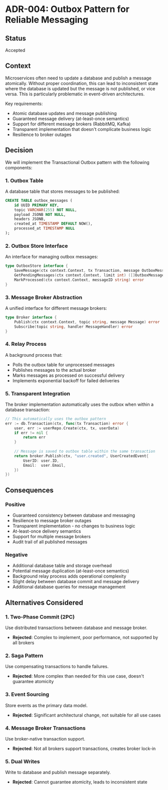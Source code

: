 # ADR-004: Outbox Pattern for Reliable Messaging

## Status

Accepted

## Context

Microservices often need to update a database and publish a message atomically. Without proper coordination, this can lead to inconsistent state where the database is updated but the message is not published, or vice versa. This is particularly problematic in event-driven architectures.

Key requirements:
- Atomic database updates and message publishing
- Guaranteed message delivery (at-least-once semantics)
- Support for different message brokers (RabbitMQ, Kafka)
- Transparent implementation that doesn't complicate business logic
- Resilience to broker outages

## Decision

We will implement the Transactional Outbox pattern with the following components:

### 1. Outbox Table
A database table that stores messages to be published:

```sql
CREATE TABLE outbox_messages (
    id UUID PRIMARY KEY,
    topic VARCHAR(255) NOT NULL,
    payload JSONB NOT NULL,
    headers JSONB,
    created_at TIMESTAMP DEFAULT NOW(),
    processed_at TIMESTAMP NULL
);
```

### 2. Outbox Store Interface
An interface for managing outbox messages:

```go
type OutboxStore interface {
    SaveMessage(ctx context.Context, tx Transaction, message OutboxMessage) error
    GetPendingMessages(ctx context.Context, limit int) ([]OutboxMessage, error)
    MarkProcessed(ctx context.Context, messageID string) error
}
```

### 3. Message Broker Abstraction
A unified interface for different message brokers:

```go
type Broker interface {
    Publish(ctx context.Context, topic string, message Message) error
    Subscribe(topic string, handler MessageHandler) error
}
```

### 4. Relay Process
A background process that:
- Polls the outbox table for unprocessed messages
- Publishes messages to the actual broker
- Marks messages as processed on successful delivery
- Implements exponential backoff for failed deliveries

### 5. Transparent Integration
The broker implementation automatically uses the outbox when within a database transaction:

```go
// This automatically uses the outbox pattern
err := db.Transaction(ctx, func(tx Transaction) error {
    user, err := userRepo.Create(ctx, tx, userData)
    if err != nil {
        return err
    }
    
    // Message is saved to outbox table within the same transaction
    return broker.Publish(ctx, "user.created", UserCreatedEvent{
        UserID: user.ID,
        Email:  user.Email,
    })
})
```

## Consequences

### Positive
- Guaranteed consistency between database and messaging
- Resilience to message broker outages
- Transparent implementation - no changes to business logic
- At-least-once delivery semantics
- Support for multiple message brokers
- Audit trail of all published messages

### Negative
- Additional database table and storage overhead
- Potential message duplication (at-least-once semantics)
- Background relay process adds operational complexity
- Slight delay between database commit and message delivery
- Additional database queries for message management

## Alternatives Considered

### 1. Two-Phase Commit (2PC)
Use distributed transactions between database and message broker.
- **Rejected**: Complex to implement, poor performance, not supported by all brokers

### 2. Saga Pattern
Use compensating transactions to handle failures.
- **Rejected**: More complex than needed for this use case, doesn't guarantee atomicity

### 3. Event Sourcing
Store events as the primary data model.
- **Rejected**: Significant architectural change, not suitable for all use cases

### 4. Message Broker Transactions
Use broker-native transaction support.
- **Rejected**: Not all brokers support transactions, creates broker lock-in

### 5. Dual Writes
Write to database and publish message separately.
- **Rejected**: Cannot guarantee atomicity, leads to inconsistent state